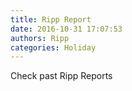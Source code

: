 ```yaml
---
title: Ripp Report
date: 2016-10-31 17:07:53
authors: Ripp
categories: Holiday
---
```


 Check past Ripp Reports